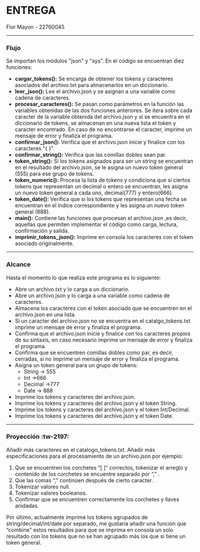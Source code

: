 # ENTREGA 

Flor Mayon - 22760045 

------------
### Flujo

Se importan los módulos "json" y "sys".
En el código se encuentran diez funciones:
- **cargar_tokens():** Se encarga de obtener los tokens y caracteres asociados del archivo.txt  para almacenarlos en un diccionario.
- **leer_json():** Lee el archivo.json y se asignan a una variable como cadena de caracteres.
- **procesar_caracteres():** Se pasan como parámetros en la función las variables obtenidas de las dos funciones anteriores. Se itera sobre cada caracter de la variable obtenida del archivo.json y si se encuentra en  el diccionario de tokens, se almacenan en una nueva lista el token y caracter encontrado. En caso de no encontrarse el caracter, imprime un mensaje de error y finaliza el programa.
- **confirmar_json():** Verifica que el archivo.json inicie y finalice con los caracteres "{ }".
- **confirmar_string():** Verifica que las comillas dobles sean par.
- **token_string():** Si los tokens asignados para ser un string se encuentran en el resultado del archivo.json, se le asigna un nuevo token general (555) para ese grupo de tokens.
- **token_numeric():** Procesa la lista de tokens y condiciona que si ciertos  tokens que representan un decimal o entero se encuentran, les asigna un nuevo token general a cada uno, decimal(777) y entero(666).
- **token_date():** Verifica que si los tokens que representan una fecha se encuentran  en el índice correspondiente y les asigna un nuevo token general (888).
- **main():** Contiene las funciones que procesan el archivo.json ,es decir, aquellas que permiten implementar el código como carga, lectura, confirmación y salida.
- **imprimir_tokens_json():** Imprime en consola los caracteres con el token asociado originalmente.


------------

### Alcance 
Hasta el momento lo que realiza este programa es lo siguiente:
- Abre un archivo.txt y lo carga a un diccionario.
- Abre un archivo.json y lo carga a una variable como cadena de caracteres.
- Almacena los caracteres con el token asociado que se encuentren en el archivo.json en una lista.
- Si un caracter del archivo.json no se encuentra en el catalgo_tokens.txt imprime un mensaje de error y finaliza el programa.
- Confirma que el archivo.json inicie y finalice con los caracteres propios de su sintaxis, en caso necesario imprime un mensaje de error y finaliza el programa.
- Confirma que se encuentren comillas dobles como par, es decir, cerradas, si no imprime un mensaje de error y finaliza el programa.
- Asigna un token general para un grupo de tokens:
    - String -> 555
    - Int ->666
    - Decimal ->777
    - Date -> 888
- Imprime los tokens y caracteres del archivo.json.
- Imprime los tokens y caracteres del archivo.json  y el token String.
- Imprime los tokens y caracteres del archivo.json y el token Int/Decimal.
- Imprime los tokens y caracteres del archivo.json y el token Date.

------------


### Proyección :tw-2197:

Añadir más caracteres en el catalogo_tokens.txt.
Añadir más especificaciones para el procesamiento de un archivo.json por ejemplo:
1. Que se encuentren los corchetes “[ ]” correctos, tokenizar el arreglo y contenido de los corchetes se encuentre separado por “,” .
2. Que las comas “,” continúen después de cierto caracter.
3. Tokenizar valores null.
4. Tokenizar valores booleanos.
5. Confirmar que se encuentren correctamente los corchetes y llaves anidadas.

Por último, actualmente imprime los tokens agrupados de string/decimal/int/date por separado, me gustaría añadir una función que “combine” estos resultados para que se imprima en consola un solo resultado con los tokens que no se han agrupado más los que sí tiene un token general.